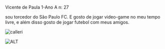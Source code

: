 Vicente de Paula 1-Ano A n: 27

sou torcedor do São Paulo FC. E gosto de jogar video-game no meu tempo livre, e além disso gosto de jogar futebol com meus amigos.

![calleri](https://github.com/vicentexn/vicente/assets/137064710/ae52cff1-c21a-4f2e-bac1-dc0330ead6ea)

![ALT](https://github.com/vicentexn/vicente/assets/137064710/bea26e32-c944-47d3-8fdf-e2fd827ba731)
